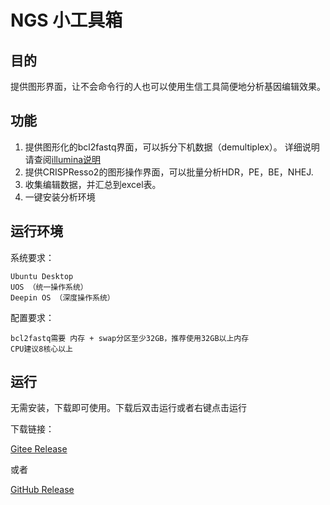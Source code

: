 # NGS 小工具箱
## 目的
提供图形界面，让不会命令行的人也可以使用生信工具简便地分析基因编辑效果。

## 功能
1. 提供图形化的bcl2fastq界面，可以拆分下机数据（demultiplex）。
详细说明请查阅[illumina说明](https://support.illumina.com/sequencing/sequencing_software/bcl2fastq-conversion-software.html)
2. 提供CRISPResso2的图形操作界面，可以批量分析HDR，PE，BE，NHEJ.
3. 收集编辑数据，并汇总到excel表。
4. 一键安装分析环境

## 运行环境
系统要求：
```
Ubuntu Desktop
UOS （统一操作系统）
Deepin OS （深度操作系统）
```

配置要求：
```
bcl2fastq需要 内存 + swap分区至少32GB，推荐使用32GB以上内存
CPU建议8核心以上
```

## 运行
无需安装，下载即可使用。下载后双击运行或者右键点击运行

下载链接：

[Gitee Release]()

或者

[GitHub Release](https://github.com/Masterchiefm/NGS_Tools/releases/latest)

